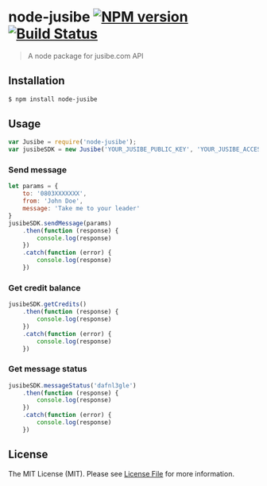 # node-jusibe [![NPM version](https://badge.fury.io/js/node-jusibe.svg)](https://npmjs.org/package/node-jusibe) [![Build Status](https://travis-ci.org/mrfoh/node-jusibe.svg?branch=master)](https://travis-ci.org/mrfoh/node-jusibe)

> A node package for jusibe.com API

## Installation

```sh
$ npm install node-jusibe
```

## Usage

```js
var Jusibe = require('node-jusibe');
var jusibeSDK = new Jusibe('YOUR_JUSIBE_PUBLIC_KEY', 'YOUR_JUSIBE_ACCESS_TOKEN')
```

### Send message
```js
let params = {
    to: '0803XXXXXXX',
    from: 'John Doe',
    message: 'Take me to your leader'
}
jusibeSDK.sendMessage(params)
    .then(function (response) {
        console.log(response)
    })
    .catch(function (error) {
        console.log(response)
    })
```

### Get credit balance
```js
jusibeSDK.getCredits()
    .then(function (response) {
        console.log(response)
    })
    .catch(function (error) {
        console.log(response)
    })
```

### Get message status
```js
jusibeSDK.messageStatus('dafnl3gle')
    .then(function (response) {
        console.log(response)
    })
    .catch(function (error) {
        console.log(response)
    })
```

## License

The MIT License (MIT). Please see [License File](LICENSE.md) for more information.